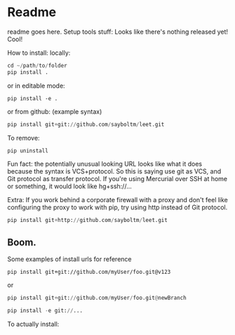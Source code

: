 # Readme

readme goes here. Setup tools stuff:
Looks like there's nothing released yet! Cool!


How to install:
locally:
``` python
cd ~/path/to/folder
pip install .
```
or in editable mode:
``` shell
pip install -e .
```

or from github: (example syntax)
``` python
pip install git+git://github.com/sayboltm/leet.git
```
To remove:
```python
pip uninstall
```

Fun fact: the potentially unusual looking URL looks like what it does because the syntax is VCS+protocol. So this is saying use git as VCS, and Git protocol as transfer protocol. If you're using Mercurial over SSH at home or something, it would look like hg+ssh://...

Extra:
If you work behind a corporate firewall with a proxy and don't feel like configuring the proxy to work with pip, try using http instead of Git protocol.
```python
pip install git+http://github.com/sayboltm/leet.git
```
Boom.
------------------------------------------------------------------------------

Some examples of install urls for reference
```
pip install git+git://github.com/myUser/foo.git@v123
```
or
``` python
pip install git+git://github.com/myUser/foo.git@newBranch
```
``` python
pip install -e git://...
```

To actually install:
```
```

